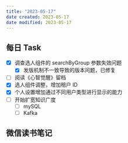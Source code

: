 ```yaml
---
title: "2023-05-17"
date created: 2023-05-17
date modified: 2023-05-17
---
```


## 每日 Task

- [x] 调查选人组件的 searchByGroup 参数失效问题
	- [x] 发版机制不一致导致的版本问题，已修复
- [ ] 阅读《心智觉醒》留档
- [x] 选人组件调整，增加租户 ID
- [x] 个人设置增加通过不同用户类型进行显示的能力
- [ ] 开始扩宽知识广度
	- [ ] mySQL
	- [ ] Kafka

## 微信读书笔记

<!-- start of weread -->
<!-- end of weread -->
